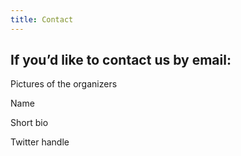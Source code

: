 ```yaml
---
title: Contact
---
```


## If you’d like to contact us by email:
Pictures of the organizers

Name

Short bio

Twitter handle
